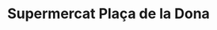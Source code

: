 ---
title: "Supermercat Plaça de la Dona"
url: /badalona/supermercat-placa-de-la-dona/
shop: Lebensmittel
---